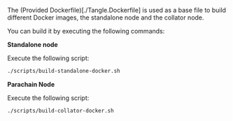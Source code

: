 The (Provided Dockerfile)[./Tangle.Dockerfile] is used as a base file to build different Docker images, the standalone node and the collator node.

You can build it by executing the following commands:

**Standalone node**

Execute the following script:

```sh
./scripts/build-standalone-docker.sh
```


**Parachain Node**

Execute the following script:

```sh
./scripts/build-collator-docker.sh
```
